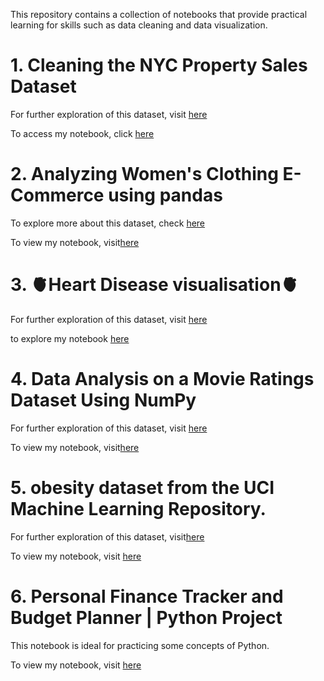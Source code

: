 This repository contains a collection of notebooks that provide practical learning for skills such as data cleaning and data visualization.

# 1. Cleaning the NYC Property Sales Dataset


For further exploration of this dataset, visit [here](https://www.kaggle.com/datasets/new-york-city/nyc-property-sales)

To access my notebook, click [here](https://www.kaggle.com/code/hassaneskikri/cleaning-the-nyc-property-sales-dataset?scriptVersionId=168046236)



# 2. Analyzing Women's Clothing E-Commerce using pandas

To explore more about this dataset, check [here](https://www.kaggle.com/datasets/nicapotato/womens-ecommerce-clothing-reviews)

To view my notebook, visit[here](https://www.kaggle.com/code/hassaneskikri/women-s-e-commerce-clothing-reviews?scriptVersionId=168046444)


# 3. 🫀Heart Disease visualisation🫀

For further exploration of this dataset, visit [here](https://www.kaggle.com/datasets/hassaneskikri/brfss-samplecsv)

to explore my notebook [here](https://www.kaggle.com/code/hassaneskikri/heart-disease-visualisation?scriptVersionId=168046696)

# 4. Data Analysis on a Movie Ratings Dataset Using NumPy

For further exploration of this dataset, visit [here](https://www.kaggle.com/datasets/grouplens/movielens-20m-dataset)

To view my notebook, visit[here](https://www.kaggle.com/code/hassaneskikri/movielens-project-solution?scriptVersionId=168046933)

# 5. obesity dataset from the UCI Machine Learning Repository.

For further exploration of this dataset, visit[here](https://www.kaggle.com/datasets/hassaneskikri/estimation-of-obesity)

To view my notebook, visit [here](https://www.kaggle.com/code/hassaneskikri/the-uci-obesity-dataset-exploration)


# 6. Personal Finance Tracker and Budget Planner | Python Project

This notebook is ideal for practicing some concepts of Python.

To view my notebook, visit [here](https://www.kaggle.com/code/hassaneskikri/personal-finance-tracker-and-budget-planner-projec?scriptVersionId=168088845)


